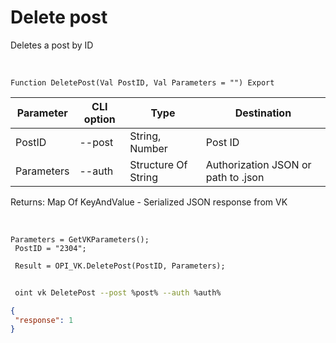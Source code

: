 ﻿---
sidebar_position: 3
---

# Delete post
 Deletes a post by ID


<br/>


`Function DeletePost(Val PostID, Val Parameters = "") Export`

 | Parameter | CLI option | Type | Destination |
 |-|-|-|-|
 | PostID | --post | String, Number | Post ID |
 | Parameters | --auth | Structure Of String | Authorization JSON or path to .json |

 
 Returns: Map Of KeyAndValue - Serialized JSON response from VK

<br/>




```bsl title="Code example"
Parameters = GetVKParameters();
 PostID = "2304";
 
 Result = OPI_VK.DeletePost(PostID, Parameters);
```
	


```sh title="CLI command example"
 
 oint vk DeletePost --post %post% --auth %auth%

```

```json title="Result"
{
 "response": 1
}
```
